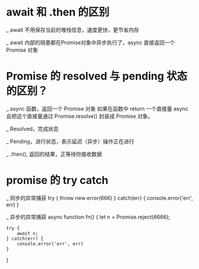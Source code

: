 # await 和 .then 的区别
\_ await 不用保存当前的堆栈信息，速度更快，更节省内存

\_ await 内部的阻塞都在Promise对象中异步执行了，async 直接返回一个Promise
    对象

# Promise 的 resolved 与 pending 状态的区别？
\_ async 函数，返回一个 Promise 对象
    如果在函数中 return 一个直接量
    async 会把这个直接量通过 Promise.resolve() 封装成 Promise 对象。

\_ Resolved，完成状态

\_ Pending，进行状态，表示延迟（异步）操作正在进行

\_ .then(), 返回的结果，正等待你接收数据

# promise 的 try catch
\_ 同步的异常捕获
try {
    throw new error(666)
} catch(err) {
    console.error('err', err)
}

\_ 异步的异常捕获
async function fn() {
    let n = Promise.reject(6666);

    try {
        await n;
    } catch(err) {
        console.error('err', err)
    }
}
